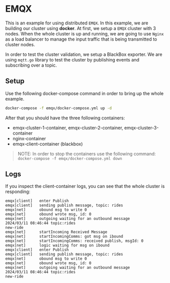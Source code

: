 # EMQX

This is an example for using distributed ```EMQX```.
In this example, we are building our cluster using **docker**. At first, we setup a ```EMQX``` cluster with 3 nodes. When the whole cluster is up and running, we are going to use ```Nginx``` as a
load balancer to manage the input traffic that is being transmitted to cluster nodes.

In order to test the cluster validation, we setup a BlackBox exporter. We are using ```mqtt.go``` library to test the cluster by publishing events and subscribing over a topic.

## Setup

Use the following docker-compose command in order to bring up the whole example.

```sh
docker-compose -f emqx/docker-compose.yml up -d
```

After that you should have the three following containers:

- emqx-cluster-1-container, emqx-cluster-2-container, emqx-cluster-3-container
- nginx-container
- emqx-client-container (blackbox)

> NOTE: In order to stop the containers use the following command:
> ```docker-compose -f emqx/docker-compose.yml down```

## Logs

If you inspect the client-container logs, you can see that the whole cluster is responding:

```shell
emqx[client]   enter Publish
emqx[client]   sending publish message, topic: rides
emqx[net]      obound msg to write 0
emqx[net]      obound wrote msg, id: 0
emqx[net]      outgoing waiting for an outbound message
2024/03/11 08:46:44 topic:rides
new-ride
emqx[net]      startIncoming Received Message
emqx[net]      startIncomingComms: got msg on ibound
emqx[net]      startIncomingComms: received publish, msgId: 0
emqx[net]      logic waiting for msg on ibound
emqx[client]   enter Publish
emqx[client]   sending publish message, topic: rides
emqx[net]      obound msg to write 0
emqx[net]      obound wrote msg, id: 0
emqx[net]      outgoing waiting for an outbound message
2024/03/11 08:46:44 topic:rides
new-ride
```
